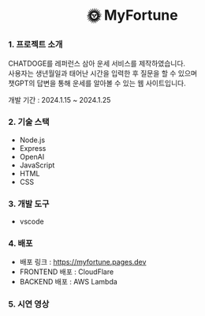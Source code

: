 # <p align="center">🌞 MyFortune</p>

### 1. 프로젝트 소개
CHATDOGE를 레퍼런스 삼아 운세 서비스를 제작하였습니다.<BR>
사용자는 생년월일과 태어난 시간을 입력한 후 질문을 할 수 있으며 <BR>
챗GPT의 답변을 통해 운세를 알아볼 수 있는 웹 사이트입니다.

개발 기간 : 2024.1.15 ~ 2024.1.25

### 2. 기술 스택
- Node.js
- Express
- OpenAI
- JavaScript
- HTML
- CSS

### 3. 개발 도구
- vscode 

### 4. 배포
- 배포 링크 : https://myfortune.pages.dev<BR>
- FRONTEND 배포 : CloudFlare<BR>
- BACKEND 배포 : AWS Lambda<BR>

### 5. 시연 영상



